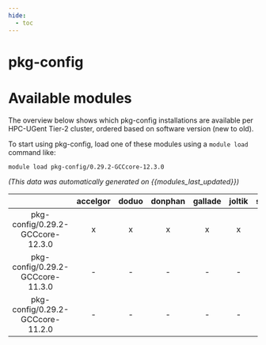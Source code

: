 ```yaml
---
hide:
  - toc
---
```


pkg-config
==========

# Available modules


The overview below shows which pkg-config installations are available per HPC-UGent Tier-2 cluster, ordered based on software version (new to old).

To start using pkg-config, load one of these modules using a `module load` command like:

```shell
module load pkg-config/0.29.2-GCCcore-12.3.0
```

*(This data was automatically generated on {{modules_last_updated}})*  

| |accelgor|doduo|donphan|gallade|joltik|shinx|
| :---: | :---: | :---: | :---: | :---: | :---: | :---: |
|pkg-config/0.29.2-GCCcore-12.3.0|x|x|x|x|x|x|
|pkg-config/0.29.2-GCCcore-11.3.0|-|-|-|-|-|x|
|pkg-config/0.29.2-GCCcore-11.2.0|-|-|-|-|-|x|
